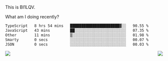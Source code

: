 This is BI1LQV.

What am I doing recently?

<!--START_SECTION:waka-->

```txt
TypeScript   8 hrs 54 mins   ██████████████████████▓░░   90.55 %
JavaScript   43 mins         ██░░░░░░░░░░░░░░░░░░░░░░░   07.35 %
Other        11 mins         ▒░░░░░░░░░░░░░░░░░░░░░░░░   01.98 %
Smarty       0 secs          ░░░░░░░░░░░░░░░░░░░░░░░░░   00.07 %
JSON         0 secs          ░░░░░░░░░░░░░░░░░░░░░░░░░   00.03 %
```

<!--END_SECTION:waka-->
<img align="right" src="https://github-readme-stats.vercel.app/api?username=bi1lqv&show_icons=true&count_private=true">

<img src="https://metrics.lecoq.io/bi1lqv?template=classic&base.activity=0&base.community=0&base.repositories=0&base.metadata=0&isocalendar=1&base=header%2C%20activity%2C%20community%2C%20repositories%2C%20metadata&base.indepth=false&base.hireable=false&isocalendar=false&isocalendar.duration=full-year&config.timezone=Asia%2FShanghai">
